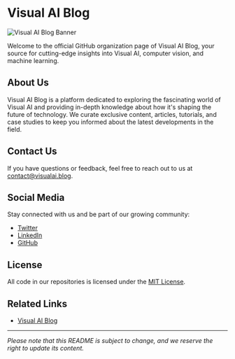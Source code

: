 # Visual AI Blog

![Visual AI Blog Banner](https://github.com/visualaiblog/.github/assets/54806252/476d80a7-2f56-4111-aa83-87d818df44d6)


Welcome to the official GitHub organization page of Visual AI Blog, your source for cutting-edge insights into Visual AI, computer vision, and machine learning.

## About Us

Visual AI Blog is a platform dedicated to exploring the fascinating world of Visual AI and providing in-depth knowledge about how it's shaping the future of technology. We curate exclusive content, articles, tutorials, and case studies to keep you informed about the latest developments in the field.

## Contact Us

If you have questions or feedback, feel free to reach out to us at [contact@visualai.blog](mailto:contact@visualai.blog).

## Social Media

Stay connected with us and be part of our growing community:

- [Twitter](https://twitter.com/visualaiblog)
- [LinkedIn](https://www.linkedin.com/company/visual-ai-blog/)
- [GitHub](https://github.com/visualaiblog)

## License

All code in our repositories is licensed under the [MIT License](LICENSE).

## Related Links

- [Visual AI Blog](https://visualai.blog)


---

*Please note that this README is subject to change, and we reserve the right to update its content.*
